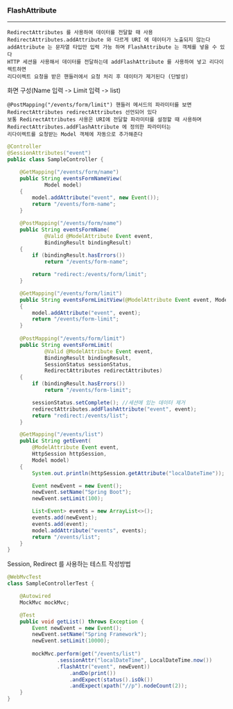 ### FlashAttribute

---

    RedirectAttributes 를 사용하여 데이터를 전달할 때 사용
    RedirectAttributes.addAttribute 와 다르게 URI 에 데이터가 노출되지 않는다
    addAttribute 는 문자열 타입만 입력 가능 하며 FlashAttribute 는 객체를 넣을 수 있다
    HTTP 세션을 사용해서 데이터를 전달하는데 addFlashAttribute 를 사용하여 넣고 리다이렉트하면
    리다이렉트 요청을 받은 핸들러에서 요청 처리 후 데이터가 제거된다 (단발성)

화면 구성(Name 입력 -> Limit 입력 -> list)

    @PostMapping("/events/form/limit") 핸들러 메서드의 파라미터를 보면
    RedirectAttributes redirectAttributes 선언되어 있다
    보통 RedirectAttributes 사용은 URI에 전달할 파라미터를 설정할 때 사용하며
    RedirectAttributes.addFlashAttribute 에 정의한 파라미터는
    리다이렉트를 요청받는 Model 객체에 자동으로 추가해준다
    

```java
@Controller
@SessionAttributes("event")
public class SampleController {

    @GetMapping("/events/form/name")
    public String eventsFormNameView(
            Model model)
    {
        model.addAttribute("event", new Event());
        return "/events/form-name";
    }

    @PostMapping("/events/form/name")
    public String eventsFormName(
            @Valid @ModelAttribute Event event,
            BindingResult bindingResult)
    {
        if (bindingResult.hasErrors())
            return "/events/form-name";

        return "redirect:/events/form/limit";
    }

    @GetMapping("/events/form/limit")
    public String eventsFormLimitView(@ModelAttribute Event event, Model model)
    {
        model.addAttribute("event", event);
        return "/events/form-limit";
    }
    
    @PostMapping("/events/form/limit")
    public String eventsFormLimit(
            @Valid @ModelAttribute Event event,
            BindingResult bindingResult,
            SessionStatus sessionStatus,
            RedirectAttributes redirectAttributes)
    {
        if (bindingResult.hasErrors())
            return "/events/form-limit";

        sessionStatus.setComplete(); //세션에 있는 데이터 제거
        redirectAttributes.addFlashAttribute("event", event);
        return "redirect:/events/list";
    }

    @GetMapping("/events/list")
    public String getEvent(
        @ModelAttribute Event event,
        HttpSession httpSession,
        Model model)
    {
        System.out.println(httpSession.getAttribute("localDateTime"));

        Event newEvent = new Event();
        newEvent.setName("Spring Boot");
        newEvent.setLimit(100);

        List<Event> events = new ArrayList<>();
        events.add(newEvent);
        events.add(event);
        model.addAttribute("events", events);
        return "/events/list";
    }
}
```

Session, Redirect 를 사용하는 테스트 작성방법

```java
@WebMvcTest
class SampleControllerTest {

    @Autowired
    MockMvc mockMvc;

    @Test
    public void getList() throws Exception {
        Event newEvent = new Event();
        newEvent.setName("Spring Framework");
        newEvent.setLimit(10000);
        
        mockMvc.perform(get("/events/list")
                .sessionAttr("localDateTime", LocalDateTime.now())
                .flashAttr("event", newEvent))
                    .andDo(print())
                    .andExpect(status().isOk())
                    .andExpect(xpath("//p").nodeCount(2));
    }
}
```